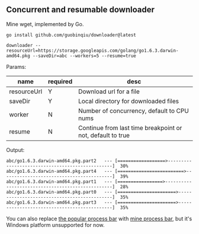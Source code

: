 Concurrent and resumable downloader
---
Mine wget, implemented by Go.

```
go install github.com/guobinqiu/downloader@latest

downloader --resourceUrl=https://storage.googleapis.com/golang/go1.6.3.darwin-amd64.pkg --saveDir=abc --workers=5 --resume=true
```

Params:

name|required|desc
---|---|---
resourceUrl|Y|Download url for a file
saveDir|Y|Local directory for downloaded files
worker|N|Number of concurrency, default to CPU nums
resume|N|Continue from last time breakpoint or not, default to true

Output:

```
abc/go1.6.3.darwin-amd64.pkg.part2   --- [==================>-------------------------------------------------]  30%
abc/go1.6.3.darwin-amd64.pkg.part4   --- [=========================>------------------------------------------]  39%
abc/go1.6.3.darwin-amd64.pkg.part1   --- [=================>--------------------------------------------------]  28%
abc/go1.6.3.darwin-amd64.pkg.part0   --- [======================>---------------------------------------------]  35%
abc/go1.6.3.darwin-amd64.pkg.part3   --- [======================>---------------------------------------------]  35%
```

You can also replace [the popular process bar](https://github.com/gosuri/uiprogress) with [mine process bar](https://github.com/guobinqiu/process), but it's Windows platform unsupported for now.
